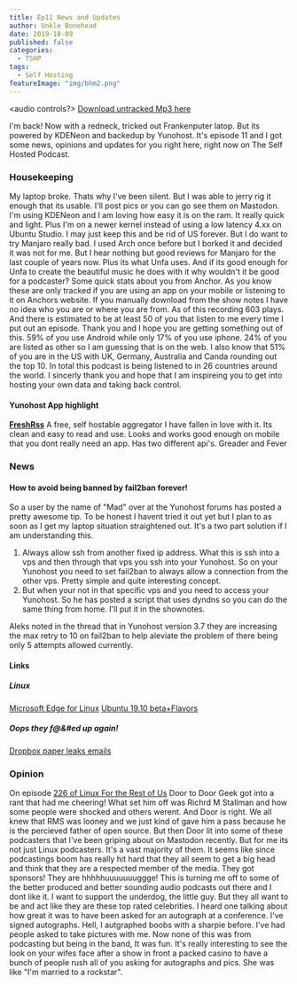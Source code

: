 ```yaml
---
title: Ep11 News and Updates
author: Unkle Bonehead
date: 2019-10-09
published: false
categories:
  - TSHP
tags: 
  - Self Hosting
featureImage: "img/bhm2.png"
---
```

<audio controls?>
	<source src="https://.mp3">
    </audio>
[Download untracked Mp3 here]()

I'm back! Now with a redneck, tricked out Frankenputer latop. But its powered by KDENeon and backedup by Yunohost. It's episode 11 and I got some news, opinions and updates for you right here, right now on The Self Hosted Podcast.
### Housekeeping
My laptop broke. Thats why I've been silent. But I was able to jerry rig it enough that its usable. I'll post pics or you can go see them on Mastodon.
I'm using KDENeon and I am loving how easy it is on the ram. It really quick and light. Plus I'm on a newer kernel instead of using a low latency 4.xx on Ubuntu Studio. I may just keep this and be rid of US forever. But I do want to try Manjaro really bad. I used Arch once before but I borked it and decided it was not for me. But I hear nothing but good reviews for Manjaro for the last couple of years now. Plus its what Unfa uses. And if its good enough for Unfa to create the beautiful music he does with it why wouldn't it be good for a podcaster?
Some quick stats about you from Anchor. As you know these are only tracked if you are using an app on your mobile or listening to it on Anchors website. If you manually download from the show notes I have no idea who you are or where you are from. 
As of this recording 603 plays. And there is estimated to be at least 50 of you that listen to me every time I put out an episode. Thank you and I hope you are getting something out of this.
59% of you use Android while only 17% of you use iphone. 24% of you are listed as other so I am guessing that is on the web.
I also know that 51% of you are in the US with UK, Germany, Australia and Canda rounding out the top 10. In total this podcast is being listened to in 26 countries around the world.
I sincerly thank you and hope that I am inspireing you to get into hosting your own data and taking back control.
#### Yunohost App highlight
**[FreshRss](https://www.freshrss.org/)** A free, self hostable aggregator
I have fallen in love with it.
Its clean and easy to read and use.
Looks and works good enough on mobile that you dont really need an app. 
Has two different api's. Greader and Fever
### News
#### How to avoid being banned by fail2ban forever!
So a user by the name of "Mad" over at the Yunohost forums has posted a pretty awesome tip. To be honest I havent tried it out yet but I plan to as soon as I get my laptop situation straightened out. It's a two part solution if I am understanding this. 
1. Always allow ssh from another fixed ip address. What this is ssh into a vps and then through that vps you ssh into your Yunohost. So on your Yunohost you need to set fail2ban to always allow a connection from the other vps. Pretty simple and quite interesting concept.
2. But when your not in that specific vps and you need to access your Yunohost. So he has posted a script that uses dyndns so you can do the same thing from home. I'll put it in the shownotes.

Aleks noted in the thread that in Yunohost version 3.7 they are increasing the max retry to 10 on fail2ban to help aleviate the problem of there being only 5 attempts allowed currently.
#### Links
##### Linux
[Microsoft Edge for Linux](https://www.omgubuntu.co.uk/2019/09/microsoft-edge-linux-survey?utm_source=feedburner&utm_medium=feed&utm_campaign=Feed%3A+d0od+%28OMG%21+Ubuntu%21%29)
[Ubuntu 19.10 beta+Flavors](https://www.omgubuntu.co.uk/2019/09/ubuntu-19-10-beta-download?utm_source=feedburner&utm_medium=feed&utm_campaign=Feed%3A+d0od+%28OMG%21+Ubuntu%21%29)

##### Oops they f@&#ed up again!
[Dropbox paper leaks emails](https://reclaimthenet.org/dropbox-paper-shows-email-address/)
### Opinion
On episode [226 of Linux For the Rest of Us](http://podnutz.com/lftrou226/) Door to Door Geek got into a rant that had me cheering! What set him off was Richrd M Stallman and how some people were shocked and others werent. And Door is right. We all knew that RMS was looney and we just kind of gave him a pass because he is the percieved father of open source. But then Door lit into some of these podcasters that I've been griping about on Mastodon recently. But for me its not just Linux podcasters. It's a vast majority of them. It seems like since podcastings boom has really hit hard that they all seem to get a big head and think that they are a respected member of the media. They got sponsors! They are hhhhhuuuuuuuggge! This is turning me off to some of the better produced and better sounding audio podcasts out there and I dont like it. I want to support the underdog, the little guy. But they all want to be and act like they are these top rated celebrities. I heard one talking about how great it was to have been asked for an autograph at a conference. I've signed autographs. Hell, I autgraphed boobs with a sharpie before. I've had people asked to take pictures with me. Now none of this was from podcasting but being in the band, It was fun. It's really interesting to see the look on your wifes face after a show in front a packed casino to have a bunch of people rush all of you asking for autographs and pics. She was like "I'm married to a rockstar". 